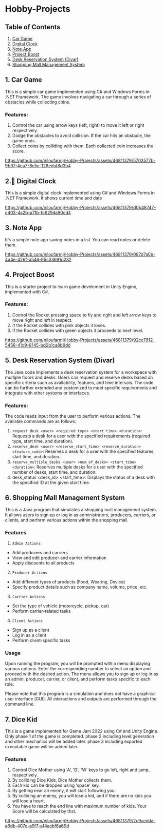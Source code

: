 # Hobby-Projects

## Table of Contents
1. [Car Game](#1-car-game)
2. [Digital Clock](#2-digital-clock)
3. [Note App](#3-note-app)
4. [Project Boost](#4-project-boost)
5. [Desk Reservation System (Divar)](#5-desk-reservation-system-divar)
6. [Shopping Mall Management System](#6-shopping-mall-management-system)

## 1. Car Game
This is a simple car game implemented using C# and Windows Forms in .NET Framework. The game involves navigating a car through a series of obstacles while collecting coins.

### Features:
1. Control the car using arrow keys (left, right) to move it left or right respectively.
2. Dodge the obstacles to avoid collision. If the car hits an obstacle, the game ends.
3. Collect coins by colliding with them. Each collected coin increases the score.



https://github.com/niloufarmj/Hobby-Projects/assets/46811379/5703577b-9b37-4ca7-8c5e-126eebf8d3b4

## 2. ِDigital Clock
This is a simple digital clock implemented using C# and Windows Forms in .NET Framework. It shows current time and date



https://github.com/niloufarmj/Hobby-Projects/assets/46811379/d0b48747-c403-4a2b-a7fb-fc6294a60cd4

## 3. Note App
It's a simple note app saving notes in a list. You can read notes or delete them. 




https://github.com/niloufarmj/Hobby-Projects/assets/46811379/087d7a0b-4a4e-426f-a546-95c33691d232


## 4. Project Boost
This is a starter project to learn game develoment in Unity Engine, implemented with C#.

### Features:
1. Control the Rocket pressing space to fly and right and left arrow keys to move right and left in respect.
2. If the Rocket collides with pink objects it loses.
3. If the Rocket collides with green objects it proceeds to next level.


https://github.com/niloufarmj/Hobby-Projects/assets/46811379/92cc7912-5458-41c9-8145-bd2b1ca8b9dd


## 5. Desk Reservation System (Divar)

The Java code implements a desk reservation system for a workspace with multiple floors and desks. Users can request and reserve desks based on specific criteria such as availability, features, and time intervals. The code can be further extended and customized to meet specific requirements and integrate with other systems or interfaces.

### Features:
The code reads input from the user to perform various actions. The available commands are as follows:

1. `request_desk <user> <required_type> <start_time> <duration>`: Requests a desk for a user with the specified requirements (required type, start time, and duration).
2. `reserve_desk <user> <reserve_start_time> <reserve_duration> <feature_code>`: Reserves a desk for a user with the specified features, start time, and duration.
3. `reserve_multiple_desks <user> <num_of_desks> <start_time> <duration>`: Reserves multiple desks for a user with the specified number of desks, start time, and duration.
4. desk_status <desk_id> <start_time>: Displays the status of a desk with the specified ID at the given start time.


## 6. Shopping Mall Management System
This is a Java program that simulates a shopping mall management system. It allows users to sign up or log in as administrators, producers, carriers, or clients, and perform various actions within the shopping mall.

### Features
1. `Admin Actions`
  - Add producers and carriers
  - View and edit producer and carrier information
  - Apply discounts to all products

2. `Producer Actions`
  - Add different types of products (Food, Wearing, Device)
  - Specify product details such as company name, volume, price, etc.

3. `Carrier Actions`
  - Set the type of vehicle (motorcycle, pickup, car)
  - Perform carrier-related tasks

4. `Client Actions`
  - Sign up as a client
  - Log in as a client
  - Perform client-specific tasks

### Usage

Upon running the program, you will be prompted with a menu displaying various options. Enter the corresponding number to select an option and proceed with the desired action. The menu allows you to sign up or log in as an admin, producer, carrier, or client, and perform tasks specific to each role.

Please note that this program is a simulation and does not have a graphical user interface (GUI). All interactions and outputs are performed through the command line.


## 7. Dice Kid
This is a game implemented for Game Jam 2022 using C# and Unity Engine. 
Only phase 1 of the game is completed. 
phase 2 including level generation and other mechanics will be added later. 
phase 3 including exported executable game will be added later.

### Features
1. Control Dice Mother using 'A', 'D', 'W' keys to go left, right and jump, respectively.
2. By colliding Dice Kids, Dice Mother collects them.
3. Each kid can be dropped using 'space' key.
4. By getting near an enemy, it will start following you.
5. By colliding an enemy, you will lose a kid, and if there are no kids you will lose a heart.
6. You have to reach the end line with maximum number of kids. Your Score will be calculated by that.

   


https://github.com/niloufarmj/Hobby-Projects/assets/46811379/2c9aedda-a6db-407e-a9f7-a14aebf6a69d

